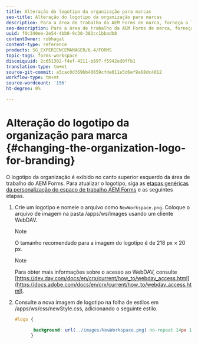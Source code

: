 ```yaml
---
title: Alteração do logotipo da organização para marcas
seo-title: Alteração do logotipo da organização para marcas
description: Para a área de trabalho da AEM Forms de marca, forneça o logotipo de sua organização, personalizando o logotipo padrão.
seo-description: Para a área de trabalho da AEM Forms de marca, forneça o logotipo de sua organização, personalizando o logotipo padrão.
uuid: f0c340ee-2e54-4bb0-9c30-383cc1bbadb8
contentOwner: robhagat
content-type: reference
products: SG_EXPERIENCEMANAGER/6.4/FORMS
topic-tags: forms-workspace
discoiquuid: 2c651302-f4ef-4211-b897-f5942ed0ffb1
translation-type: tm+mt
source-git-commit: a5cac0d369bb40659cfde011e5d6ef9a68dc4012
workflow-type: tm+mt
source-wordcount: '156'
ht-degree: 0%

---
```



# Alteração do logotipo da organização para marca {#changing-the-organization-logo-for-branding}

O logotipo da organização é exibido no canto superior esquerdo da área de trabalho do AEM Forms. Para atualizar o logotipo, siga as [etapas genéricas da personalização do espaço de trabalho AEM Forms](/help/forms/using/generic-steps-html-workspace-customization.md#generic-steps-for-html-workspace-customization) e as seguintes etapas.

1. Crie um logotipo e nomeie o arquivo como `NewWorkspace.png`. Coloque o arquivo de imagem na pasta /apps/ws/images usando um cliente WebDAV.

   >[!NOTE]
   >
   >O tamanho recomendado para a imagem do logotipo é de 218 px × 20 px.

   >[!NOTE]
   >
   >Para obter mais informações sobre o acesso ao WebDAV, consulte [https://dev.day.com/docs/en/crx/current/how_to/webdav_access.html](https://docs.adobe.com/docs/en/crx/current/how_to/webdav_access.html).

1. Consulte a nova imagem de logotipo na folha de estilos em /apps/ws/css/newStyle.css, adicionando o seguinte estilo.

   ```css
   #logo {
   
          background: url(../images/NewWorkspace.png) no-repeat 14px 11px; 
         }
   ```
